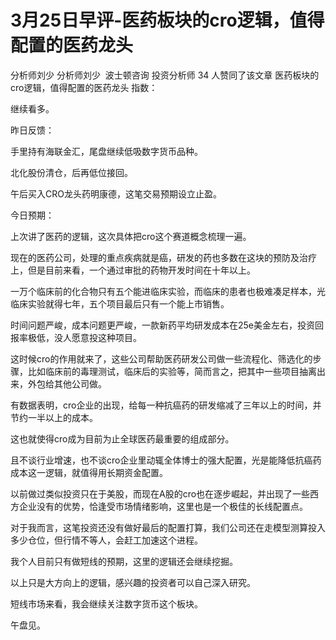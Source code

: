 # 3月25日早评-医药板块的cro逻辑，值得配置的医药龙头
分析师刘少
分析师刘少
​​
波士顿咨询 投资分析师
34 人赞同了该文章
医药板块的cro逻辑，值得配置的医药龙头
指数：

继续看多。

昨日反馈：

手里持有海联金汇，尾盘继续低吸数字货币品种。

北化股份清仓，后再低位接回。

午后买入CRO龙头药明康德，这笔交易预期设立止盈。

今日预期：

上次讲了医药的逻辑，这次具体把cro这个赛道概念梳理一遍。

现在的医药公司，处理的重点疾病就是癌，研发的药也多数在这块的预防及治疗上，但是目前来看，一个通过审批的药物开发时间在十年以上。

一万个临床前的化合物只有五个能进临床实验，而临床的患者也极难凑足样本，光临床实验就得七年，五个项目最后只有一个能上市销售。

时间问题严峻，成本问题更严峻，一款新药平均研发成本在25e美金左右，投资回报率极低，没人愿意投这种项目。

这时候cro的作用就来了，这些公司帮助医药研发公司做一些流程化、筛选化的步骤，比如临床前的毒理测试，临床后的实验等，简而言之，把其中一些项目抽离出来，外包给其他公司做。

有数据表明，cro企业的出现，给每一种抗癌药的研发缩减了三年以上的时间，并节约一半以上的成本。

这也就使得cro成为目前为止全球医药最重要的组成部分。

且不谈行业增速，也不谈cro企业里动辄全体博士的强大配置，光是能降低抗癌药成本这一逻辑，就值得用长期资金配置。

以前做过类似投资只在于美股，而现在A股的cro也在逐步崛起，并出现了一些西方企业没有的优势，恰逢受市场情绪影响，这里也是一个极佳的长线配置点。

对于我而言，这笔投资还没有做好最后的配置打算，我们公司还在走模型测算投入多少仓位，但行情不等人，会赶工加速这个进程。

我个人目前只有做短线的预期，这里的逻辑还会继续挖掘。

以上只是大方向上的逻辑，感兴趣的投资者可以自己深入研究。

短线市场来看，我会继续关注数字货币这个板块。

午盘见。